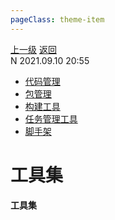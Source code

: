 ```yaml
---
pageClass: theme-item
---
```

<div class="extend-header">
    <div class="info">
        <div class="record">
            <a class="back" href="./">上一级</a>
            <a class="back" href="./">返回</a>
        </div>        
        <div class="mini">
            <span>N 2021.09.10 20:55</span>
        </div>
    </div>
    <div class="content"><div class="custom-block children"><ul><li><a href="/frontend/layerOffline/tools/codeManagement">代码管理</a></li><li><a href="/frontend/layerOffline/tools/packageManagement">包管理</a></li><li><a href="/frontend/layerOffline/tools/buildTools">构建工具</a></li><li><a href="/frontend/layerOffline/tools/taskManagement">任务管理工具</a></li><li><a href="/frontend/layerOffline/tools/scaffolding">脚手架</a></li></ul></div></div>
</div>
<div class="content-header">
<h1>工具集</h1><strong>工具集</strong>
</div>
<div class="static-content">


</div>